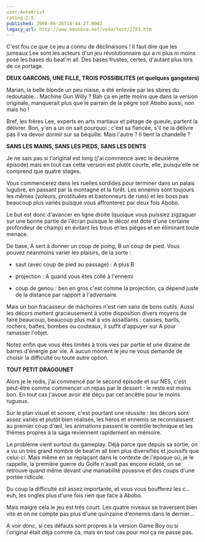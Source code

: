 ```yaml
---
user:Antekrist
rating:2.5
published: 2008-06-26T18:44:27.000Z
legacy_url: http://www.emunova.net/veda/test/2783.htm
---
```

C'est fou ce que ce jeu a connu de déclinaisons ! Il faut dire que les jumeaux Lee sont les acteurs d'un jeu révolutionnaire qui a ni plus ni moins posé les bases du beat'm all. Des bases frustes, certes, d'autant plus lors de ce portage.  

  

**DEUX GARCONS, UNE FILLE, TROIS POSSIBILITES (et quelques gangsters)**  

Marian, la belle blonde un peu niaise, a été enlevée par les sbires du redoutable... Machine Gun Willy ? Bah ça en jette moins que dans la version originale, manquerait plus que le parrain de la pègre soit Abobo aussi, non mais ho !  

Bref, les frères Lee, experts en arts martiaux et pétage de gueule, partent la délivrer. Bon, y'en a un on sait pourquoi : c'est sa fiancée, s'il ne la délivre pas il va devoir dormir sur sa béquille. Mais l'autre ? Il tient la chandelle ?  

  

**SANS LES MAINS, SANS LES PIEDS, SANS LES DENTS**  

Je ne sais pas si l'original est long (j'ai commencé avec le deuxième épisode) mais en tout cas cette version est plutôt courte, elle, puisqu'elle ne comprend que quatre stages.  

Vous commencerez dans les ruelles sordides pour terminer dans un palais lugubre, en passant par la montagne et la forêt. Les ennemis sont toujours les mêmes (voleurs, prostituées et bastonneurs de rues) et les boss pas beaucoup plus variés puisque vous affronterez par deux fois Abobo.  

Le but est donc d'avancer en ligne droite (quoique vous puissiez zigzaguer sur une bonne partie de l'écran puisque le décor est doté d'une certaine profondeur de champ) en évitant les trous et les pièges et en éliminant toute menace.  

De base, A sert à donner un coup de poing, B un coup de pied. Vous pouvez néanmoins varier les plaisirs, de la sorte :   

- saut (avec coup de pied au passage) : A plus B  

- projection : A quand vous êtes collé à l'ennemi  

- coup de genou : ben en gros c'est comme la projection, ça dépend juste de la distance par rapport à l'adversaire.  

Mais un bon fracasseur de mâchoires n'est rien sans de bons outils. Aussi les décors mettent gracieusement à votre disposition divers moyens de faire beaucoup, beaucoup plus mal à vos assaillants : caisses, barils, rochers, battes, bombes ou couteaux, il suffit d'appuyer sur A pour ramasser l'objet.  

Notez enfin que vous êtes limités à trois vies par partie et une dizaine de barres d'énergie par vie. A aucun moment le jeu ne vous demande de choisir la difficulté ou toute autre option.  

  

**TOUT PETIT DRAGOUNET**  

Alors je le redis, j'ai commencé par le second épisode et sur NES, c'est peut-être comme commencer un repas par le dessert : le reste est moins bon. En tout cas j'avoue avoir été déçu par cet ancêtre pour le moins rugueux.  

Sur le plan visuel et sonore, c'est pourtant une réussite : les décors sont assez variés et plutôt bien réalisés, les héros et ennemis se reconnaissent au premier coup d'œil, les animations passent le contrôle technique et les thèmes propres à la saga reviennent rapidement en mémoire.  

Le problème vient surtout du gameplay. Déjà parce que depuis sa sortie, on a vu un très grand nombre de beat'm all bien plus diversifiés et jouissifs que celui-ci. Mais même en se replaçant dans le contexte de l'époque où, je le rappelle, la première guerre du Golfe n'avait pas encore éclaté, on se retrouve quand même devant une maniabilité poussive et des coups d'une portée ridicule.  

Du coup la difficulté est assez importante, et vous vous boufferez les c... euh, les ongles plus d'une fois rien que face à Abobo.  

Mais malgré cela le jeu est très court. Les quatre niveaux se traversent bien vite et on ne compte pas plus d'une quinzaine d'ennemis dans le dernier...  

A voir donc, si ces défauts sont propres à la version Game Boy ou si l'original était déjà comme ça, mais en tout cas pour moi ça ne passe pas.
